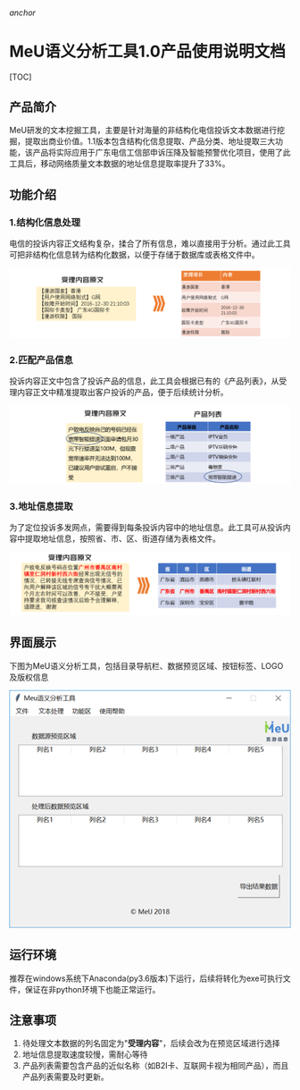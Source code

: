 ###### anchor

# MeU语义分析工具1.0产品使用说明文档

[TOC]

## 产品简介

​	MeU研发的文本挖掘工具，主要是针对海量的非结构化电信投诉文本数据进行挖掘，提取出商业价值。1.1版本包含结构化信息提取、产品分类、地址提取三大功能，该产品将实际应用于广东电信工信部申诉压降及智能预警优化项目，使用了此工具后，移动网络质量文本数据的地址信息提取率提升了33%。 

## 功能介绍

### 1.结构化信息处理

​	电信的投诉内容正文结构复杂，揉合了所有信息，难以直接用于分析。通过此工具可把非结构化信息转为结构化数据，以便于存储于数据库或表格文件中。

![结构化信息处理实例](/source/jg.png)

### 2.匹配产品信息

​	投诉内容正文中包含了投诉产品的信息，此工具会根据已有的《产品列表》，从受理内容正文中精准提取出客户投诉的产品，便于后续统计分析。

![匹配产品信息实例](/source/cp.png)

### 3.地址信息提取

​	为了定位投诉多发网点，需要得到每条投诉内容中的地址信息。此工具可从投诉内容中提取地址信息，按照省、市、区、街道存储为表格文件。

![地址信息提取实例](/source/dz.png)

## 界面展示

下图为MeU语义分析工具，包括目录导航栏、数据预览区域、按钮标签、LOGO及版权信息

![界面GUI展示](/source/GUI.png)



## 运行环境

​	推荐在windows系统下Anaconda(py3.6版本)下运行，后续将转化为exe可执行文件，保证在非python环境下也能正常运行。

## 注意事项

1. 待处理文本数据的列名固定为"**受理内容**"，后续会改为在预览区域进行选择
2. 地址信息提取速度较慢，需耐心等待
3. 产品列表需要包含产品的近似名称（如B2I卡、互联网卡视为相同产品），而且产品列表需要及时更新。

